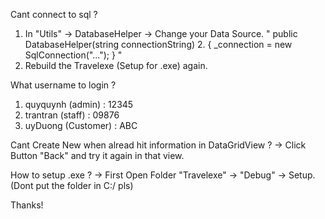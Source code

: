Cant connect to sql ?
1. In "Utils" -> DatabaseHelper -> Change your Data Source.
"        public DatabaseHelper(string connectionString)
    2. {
            _connection = new SqlConnection("...");
        }
"
2. Rebuild the Travelexe (Setup for .exe) again.

What username to login ?
1. quyquynh (admin) : 12345
2. trantran (staff) : 09876
3. uyDuong (Customer) : ABC

Cant Create New when alread hit information in DataGridView ?
-> Click Button "Back" and try it again in that view.

How to setup .exe ?
-> First Open Folder "Travelexe" -> "Debug" -> Setup.
(Dont put the folder in C:/ pls)

Thanks!
